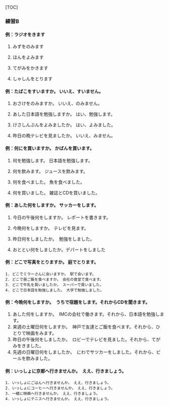 [TOC]

### 練習B

#### 例：ラジオをきます

1. みずをのみます

2. ほんをよみます
3. てがみをかきます

4. しゃしんをとります

#### 例：たばこをすいますか。    いいえ、すいません。

1. おさけをのみますか。    いいえ、のみません。

2. あした日本語を勉強しますか。    はい、勉強します。

3. けさしんぶんをよみましたか。    はい、よみました。

4. 昨日の晩テレビを見ましたか。    いいえ、みません。

#### 例：何にを買いますか。    かばんを買います。

1. 何を勉強します。    日本語を勉強します。

2. 何を飲みます。    ジュースを飲みます。

3. 何を食べました。    魚を食べました。

4. 何を買いました。    雑誌とCDを買いました。

#### 例：あした何をしますか。	サッカーをします。

 1. 今日の午後何をしますか。	レポートを書きます。

 2. 今晩何をしますか。	テレビを見ます。

 3. 昨日何をしましたか。　勉強をしました。

 4. おととい何をしましたか。デパートをしました

#### 例：どこで写真をとりますか。	庭でとります。

	1. どこでミラーさんに会いますか。　駅で会います。
 	2. どこで昼ご飯を食べますか。　会社の食堂で食べます。
 	3. どこで牛乳を買いましたか。　スーパーで買いました。
 	4. どこで日本語を勉強しました。　大学で勉強しました。

#### 例：今晩何をしますか。　うちで宿題をします。それからCDを聞きます。

1. あした何をしますか。　IMCの会社で働きます。それから、日本語を勉強します。
2. 来週の土曜日何をしますか。　神戸で友達とご飯を食べます。それから、ひとりで映画をみます。
3. 昨日の午後何をしましたか。　ロビーでテレビを見ました。それから、てがみをきました。
4. 先週の日曜日何をしましたか。　にわでサツカーをしました。それから、ビールを飲みました。

#### 例：いっしょに京都へ行きませんか。　ええ、行きましょう。

	1. いっしょにごはんへ行きませんか。　ええ、行きましょう。
 	2. いっしょにコーヒーへ行きませんか。　ええ、行きましょう。
 	3. 一緒に映画へ行きませんか。　ええ、行きましょう。
 	4. いっしょにテニスへ行きませんか。　ええ、行きましょう。